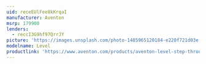 ```yaml
---
uid: receEUlFee8kKrqaI
manufacturer: Aventon
msrp: 179900
lenders:
  - reccI3G9hf97QrrJY
picture: 'https://images.unsplash.com/photo-1485965120184-e220f721d03e'
modelname: Level
productlink: 'https://www.aventon.com/products/aventon-level-step-through-commuter-ebike'
---
```

